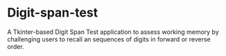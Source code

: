 # Digit-span-test
A Tkinter-based Digit Span Test application to assess working memory by challenging users to recall an sequences of digits in forward or reverse order.
